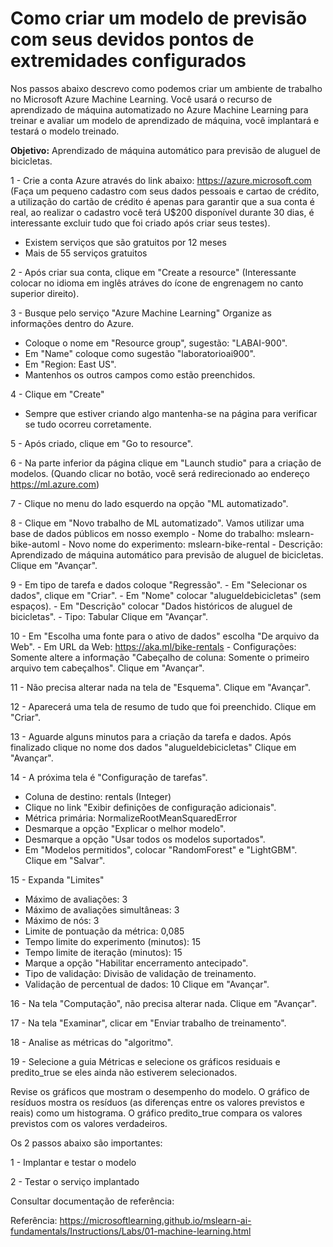 # Como criar um modelo de previsão com seus devidos pontos de extremidades configurados

Nos passos abaixo descrevo como podemos criar um ambiente de trabalho no Microsoft Azure Machine Learning.
Você usará o recurso de aprendizado de máquina automatizado no Azure Machine Learning para treinar e avaliar um modelo de aprendizado de máquina, você implantará e testará o modelo treinado.

**Objetivo:** Aprendizado de máquina automático para previsão de aluguel de bicicletas.

1 - Crie a conta Azure através do link abaixo: https://azure.microsoft.com
  (Faça um pequeno cadastro com seus dados pessoais e cartao de crédito, a utilização do cartão de crédito é apenas para garantir que a sua conta é real, ao realizar o cadastro você terá U$200 disponível durante 30 dias, é interessante excluir tudo que foi criado após criar seus testes).
  * Existem serviços que são gratuitos por 12 meses
  * Mais de 55 serviços gratuitos

2 - Após criar sua conta, clique em "Create a resource"
(Interessante colocar no idioma em inglês atráves do ícone de engrenagem no canto superior direito).

3 - Busque pelo serviço "Azure Machine Learning"
  Organize as informações dentro do Azure.
  - Coloque o nome em "Resource group", sugestão: "LABAI-900".
  - Em "Name" coloque como sugestão "laboratorioai900".
  - Em "Region: East US".
  - Mantenhos os outros campos como estão preenchidos.

4 - Clique em "Create"
  * Sempre que estiver criando algo mantenha-se na página para verificar se tudo ocorreu corretamente.

5 - Após criado, clique em "Go to resource".
  
6 - Na parte inferior da página clique em "Launch studio" para a criação de modelos.
  (Quando clicar no botão, você será redirecionado ao endereço https://ml.azure.com)

7 - Clique no menu do lado esquerdo na opção "ML automatizado".

8 - Clique em "Novo trabalho de ML automatizado".
    Vamos utilizar uma base de dados públicos em nosso exemplo
    - Nome do trabalho: mslearn-bike-automl
    - Novo nome do experimento: mslearn-bike-rental
    - Descrição: Aprendizado de máquina automático para previsão de aluguel de bicicletas.
    Clique em "Avançar".

9 - Em tipo de tarefa e dados coloque "Regressão".
    - Em "Selecionar os dados", clique em "Criar".
    - Em "Nome" colocar "alugueldebicicletas" (sem espaços).
    - Em "Descrição" colocar "Dados históricos de aluguel de bicicletas".
    - Tipo: Tabular
    Clique em "Avançar".

10 - Em "Escolha uma fonte para o ativo de dados" escolha "De arquivo da Web".
    - Em URL da Web: https://aka.ml/bike-rentals
    - Configurações: Somente altere a informação "Cabeçalho de coluna: Somente o primeiro arquivo tem cabeçalhos".
    Clique em "Avançar".

11 - Não precisa alterar nada na tela de "Esquema".
    Clique em "Avançar".

12 - Aparecerá uma tela de resumo de tudo que foi preenchido.
    Clique em "Criar".  

13 - Aguarde alguns minutos para a criação da tarefa e dados.
    Após finalizado clique no nome dos dados "alugueldebicicletas"
    Clique em "Avançar".

14 - A próxima tela é "Configuração de tarefas".
  - Coluna de destino: rentals (Integer)
  - Clique no link "Exibir definições de configuração adicionais".
  - Métrica primária: NormalizeRootMeanSquaredError
  - Desmarque a opção "Explicar o melhor modelo".
  - Desmarque a opção "Usar todos os modelos suportados".
  - Em "Modelos permitidos", colocar "RandomForest" e "LightGBM".
  Clique em "Salvar".

 15 - Expanda "Limites"
   - Máximo de avaliações: 3
   - Máximo de avaliações simultâneas: 3
   - Máximo de nós: 3
   - Limite de pontuação da métrica: 0,085
   - Tempo limite do experimento (minutos): 15
   - Tempo limite de iteração (minutos): 15
   - Marque a opção "Habilitar encerramento antecipado".
   - Tipo de validação: Divisão de validação de treinamento.
   - Validação de percentual de dados: 10
   Clique em "Avançar".

16 - Na tela "Computação", não precisa alterar nada.
   Clique em "Avançar".

17 - Na tela "Examinar", clicar em "Enviar trabalho de treinamento".

18 - Analise as métricas do "algoritmo".

19 - Selecione a guia Métricas e selecione os gráficos residuais e predito_true se eles ainda não estiverem selecionados.

Revise os gráficos que mostram o desempenho do modelo. 
O gráfico de resíduos mostra os resíduos (as diferenças entre os valores previstos e reais) como um histograma. 
O gráfico predito_true compara os valores previstos com os valores verdadeiros.

Os 2 passos abaixo são importantes:

1 - Implantar e testar o modelo

2 - Testar o serviço implantado

Consultar documentação de referência:

Referência: https://microsoftlearning.github.io/mslearn-ai-fundamentals/Instructions/Labs/01-machine-learning.html
